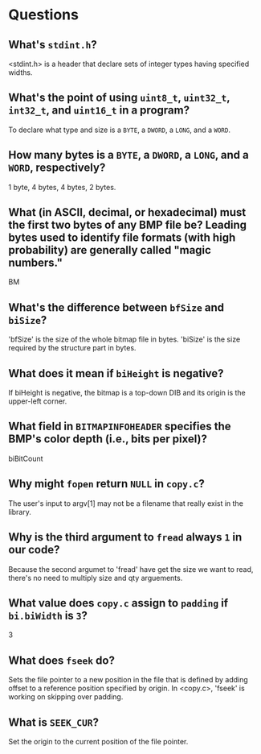# Questions

## What's `stdint.h`?

 <stdint.h> is a header that declare sets of integer types having specified widths.

## What's the point of using `uint8_t`, `uint32_t`, `int32_t`, and `uint16_t` in a program?

To declare what type and size is a `BYTE`, a `DWORD`, a `LONG`, and a `WORD`.

## How many bytes is a `BYTE`, a `DWORD`, a `LONG`, and a `WORD`, respectively?

1 byte, 4 bytes, 4 bytes, 2 bytes.

## What (in ASCII, decimal, or hexadecimal) must the first two bytes of any BMP file be? Leading bytes used to identify file formats (with high probability) are generally called "magic numbers."

BM

## What's the difference between `bfSize` and `biSize`?

'bfSize' is the size of the whole bitmap file in bytes. 'biSize' is the size required by the structure part in bytes.

## What does it mean if `biHeight` is negative?

If biHeight is negative, the bitmap is a top-down DIB and its origin is the upper-left corner.

## What field in `BITMAPINFOHEADER` specifies the BMP's color depth (i.e., bits per pixel)?

biBitCount

## Why might `fopen` return `NULL` in `copy.c`?

The user's input to argv[1] may not be a filename that really exist in the library.

## Why is the third argument to `fread` always `1` in our code?

Because the second argumet to 'fread' have get the size we want to read, there's no need to multiply size and qty arguements.

## What value does `copy.c` assign to `padding` if `bi.biWidth` is `3`?

3

## What does `fseek` do?

Sets the file pointer to a new position in the file that is defined by adding offset to a reference position specified by origin. In <copy.c>, 'fseek' is working on skipping over padding. 

## What is `SEEK_CUR`?

Set the origin to the current position of the file pointer.
